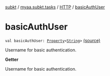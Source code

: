 [subkt](../../index.md) / [myaa.subkt.tasks](../index.md) / [HTTP](index.md) / [basicAuthUser](./basic-auth-user.md)

# basicAuthUser

`val basicAuthUser: `[`Property`](https://docs.gradle.org/current/javadoc/org/gradle/api/provider/Property.html)`<`[`String`](https://kotlinlang.org/api/latest/jvm/stdlib/kotlin/-string/index.html)`>` [(source)](https://github.com/Myaamori/SubKt/blob/0.1.13/src/main/kotlin/myaa/subkt/tasks/tasks.kt#L1419)

Username for basic authentication.

**Getter**

Username for basic authentication.

